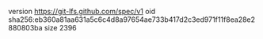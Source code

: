 version https://git-lfs.github.com/spec/v1
oid sha256:eb360a81aa631a5c6c4d8a97654ae733b417d2c3ed971f11f8ea28e2880803ba
size 2396
